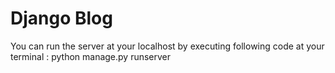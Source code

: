 # Django Blog


You can run the server at your localhost by executing following code at your terminal : python manage.py runserver
